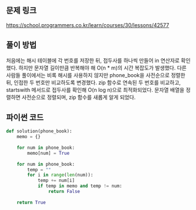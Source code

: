 ## 문제 링크
https://school.programmers.co.kr/learn/courses/30/lessons/42577

## 풀이 방법
처음에는 해시 테이블에 각 번호를 저장한 뒤, 접두사를 하나씩 만들어 in 연산자로 확인했다. 하지만 문자열 길이만큼 반복해야 해 O(n * m)의 시간 복잡도가 발생했다.
다른 사람들 풀이에서는 비록 해시를 사용하지 않지만 phone_book을 사전순으로 정렬한 뒤, 인접한 두 번호만 비교하도록 변경했다. zip 함수로 연속된 두 번호를 비교하고, startswith 메서드로 접두사를 확인해 O(n log n)으로 최적화되었다.
문자열 배열을 정렬하면 사전순으로 정렬되며, zip 함수를 새롭게 알게 되었다.

## 파이썬 코드
````python
def solution(phone_book):
    memo = {}
    
    for num in phone_book:
        memo[num] = True
    
    for num in phone_book:
        temp = ""
        for i in range(len(num)):
            temp += num[i]
            if temp in memo and temp != num:
                return False
    
    return True
````